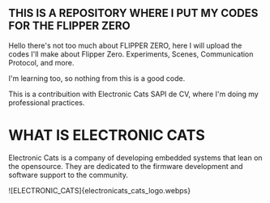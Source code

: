 ## THIS IS A REPOSITORY WHERE I PUT MY CODES FOR THE FLIPPER ZERO
Hello there's not too much about FLIPPER ZERO, here I will upload the codes I'll make about Flipper Zero. Experiments, Scenes, Communication Protocol, and more.

I'm learning too, so nothing from this is a good code.

This is a contribuition with Electronic Cats SAPI de CV, where I'm doing my professional practices.

# WHAT IS ELECTRONIC CATS
Electronic Cats is a company of developing embedded systems that lean on the opensource. They are dedicated to the firmware development and software support to the community.

![ELECTRONIC_CATS]{electronicats_cats_logo.webps}